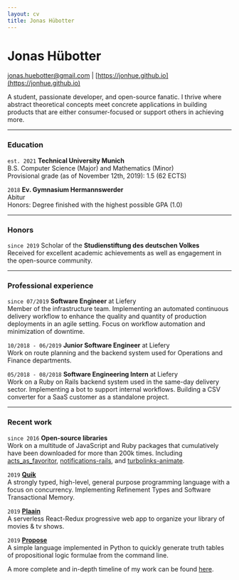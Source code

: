 ```yaml
---
layout: cv
title: Jonas Hübotter
---
```


# Jonas Hübotter

[jonas.huebotter@gmail.com](mailto:jonas.huebotter@gmail.com) | [https://jonhue.github.io](https://jonhue.github.io)

A student, passionate developer, and open-source fanatic. I thrive where
abstract theoretical concepts meet concrete applications in building products
that are either consumer-focused or support others in achieving more.

---

### Education

`est. 2021` **Technical University Munich**  
B.S. Computer Science (Major) and Mathematics (Minor)  
Provisional grade (as of November 12th, 2019): 1.5 (62 ECTS)

`2018` **Ev. Gymnasium Hermannswerder**  
Abitur  
Honors: Degree finished with the highest possible GPA (1.0)

---

### Honors

`since 2019` Scholar of the **Studienstiftung des deutschen Volkes**  
Received for excellent academic achievements as well as engagement in the
open-source community.

---

### Professional experience

`since 07/2019` **Software Engineer** at Liefery  
Member of the infrastructure team. Implementing an automated continuous
delivery workflow to enhance the quality and quantity of production
deployments in an agile setting. Focus on workflow automation and
minimization of downtime.

`10/2018 - 06/2019` **Junior Software Engineer** at Liefery  
Work on route planning and the backend system used for Operations and
Finance departments.

`05/2018 - 08/2018` **Software Engineering Intern** at Liefery  
Work on a Ruby on Rails backend system used in the same-day delivery sector.
Implementing a bot to support internal workflows. Building a CSV converter
for a SaaS customer as a standalone project.

---

### Recent work

`since 2016` **Open-source libraries**  
Work on a multitude of JavaScript and Ruby packages that cumulatively have
been downloaded for more than 200k times. Including
[acts_as_favoritor](https://github.com/jonhue/acts_as_favoritor),
[notifications-rails](https://github.com/jonhue/notifications-rails), and
[turbolinks-animate](https://github.com/jonhue/turbolinks-animate).

`2019` [**Quik**](https://github.com/quik-lang/quik)  
A strongly typed, high-level, general purpose programming language with a
focus on concurrency. Implementing Refinement Types and Software
Transactional Memory.

`2019` [**Plaain**](https://jonhue.github.io/plaain)  
A serverless React-Redux progressive web app to organize your library of
movies & tv shows.

`2019` [**Propose**](https://github.com/jonhue/propose)  
A simple language implemented in Python to quickly generate truth tables of
propositional logic formulae from the command line.

A more complete and in-depth timeline of my work can be found [here](https://jonhue.github.io/cv/work).
